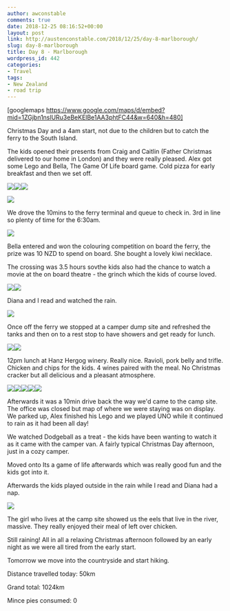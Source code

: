 ```yaml
---
author: awconstable
comments: true
date: 2018-12-25 08:16:52+00:00
layout: post
link: http://austenconstable.com/2018/12/25/day-8-marlborough/
slug: day-8-marlborough
title: Day 8 - Marlborough
wordpress_id: 442
categories:
- Travel
tags:
- New Zealand
- road trip
---
```


[googlemaps https://www.google.com/maps/d/embed?mid=1ZGjbn1nslURu3eBeKElBe1AA3phtFC44&w=640&h=480]

Christmas Day and a 4am start, not due to the children but to catch the ferry to the South Island.

The kids opened their presents from Craig and Caitlin (Father Christmas delivered to our home in London) and they were really pleased. Alex got some Lego and Bella, The Game Of Life board game. Cold pizza for early breakfast and then we set off.

![](../../../images/2018/12/img_2601.jpg)![](../../../images/2018/12/img_2606.jpg)![](../../../images/2018/12/img_2603.jpg)

![](../../../images/2018/12/img_0054.jpg)

We drove the 10mins to the ferry terminal and queue to check in. 3rd in line so plenty of time for the 6:30am.

![](../../../images/2018/12/img_0055.jpg)

Bella entered and won the colouring competition on board the ferry, the prize was 10 NZD to spend on board. She bought a lovely kiwi necklace.

The crossing was 3.5 hours sovthe kids also had the chance to watch a movie at the on board theatre - the grinch which the kids of course loved.

![](../../../images/2018/12/img_2609.jpg)![](../../../images/2018/12/img_0056.jpg)

Diana and I read and watched the rain.

![](../../../images/2018/12/img_0059.jpg)

Once off the ferry we stopped at a camper dump site and refreshed the tanks and then on to a rest stop to have showers and get ready for lunch.

![](../../../images/2018/12/img_0064.jpg)![](../../../images/2018/12/9e8dde7d-7c15-4088-9d5a-bdd6934c6f5f.jpg)

12pm lunch at Hanz Hergog winery. Really nice. Ravioli, pork belly and trifle. Chicken and chips for the kids. 4 wines paired with the meal. No Christmas cracker but all delicious and a pleasant atmosphere.

![](../../../images/2018/12/img_2617.jpg)![](../../../images/2018/12/img_2619.jpg)![](../../../images/2018/12/img_0071.jpg)![](../../../images/2018/12/img_0073.jpg)![](../../../images/2018/12/img_0080.jpg)

Afterwards it was a 10min drive back the way we'd came to the camp site. The office was closed but map of where we were staying was on display. We parked up, Alex finished his Lego and we played UNO while it continued to rain as it had been all day!

We watched Dodgeball as a treat - the kids have been wanting to watch it as it came with the camper van. A fairly typical Christmas Day afternoon, just in a cozy camper.

Moved onto Its a game of life afterwards which was really good fun and the kids got into it.

Afterwards the kids played outside in the rain while I read and Diana had a nap.

![](../../../images/2018/12/img_0093.jpg)

The girl who lives at the camp site showed us the eels that live in the river, massive. They really enjoyed their meal of left over chicken.

Still raining! All in all a relaxing Christmas afternoon followed by an early night as we were all tired from the early start.

Tomorrow we move into the countryside and start hiking.

Distance travelled today: 50km

Grand total: 1024km

Mince pies consumed: 0

